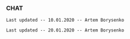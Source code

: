 ### CHAT

```
Last updated -- 10.01.2020 -- Artem Borysenko

```

```
Last updated -- 20.01.2020 -- Artem Borysenko

```